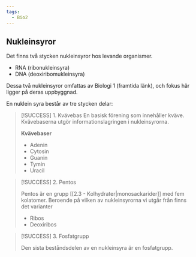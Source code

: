 ```yaml
---
tags:
  - Bio2
---
```

## Nukleinsyror

Det finns två stycken nukleinsyror hos levande organismer.

- RNA (ribonukleinsyra)
- DNA (deoxiribomukleinsyra)

Dessa två nukleinsyror omfattas av Biologi 1 (framtida länk), och fokus här ligger på deras uppbyggnad.

En nuklein syra består av tre stycken delar:

>[!SUCCESS] 1. Kvävebas
> En basisk förening som innehåller kväve. Kvävebaserna utgör informationslagringen i nukleinsyrorna.
> 
> **Kvävebaser**
> - Adenin
> - Cytosin
> - Guanin
> - Tymin
> - Uracil

>[!SUCCESS] 2. Pentos
>
>Pentos är en grupp [[2.3 - Kolhydrater|monosackarider]] med fem kolatomer. Beroende på vilken av nukleinsyrorna vi utgår från finns det varianter
>
>- Ribos
>- Deoxiribos

>[!SUCCESS] 3. Fosfatgrupp
>
>Den sista beståndsdelen av en nukleinsyra är en fosfatgrupp. 




